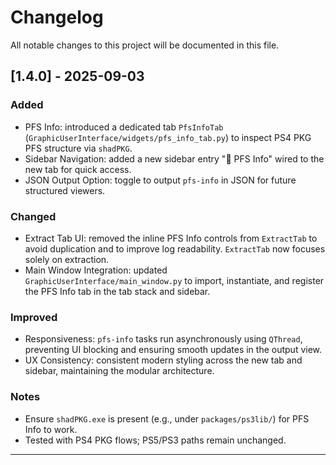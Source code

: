 # Changelog

All notable changes to this project will be documented in this file.

## [1.4.0] - 2025-09-03

### Added
- PFS Info: introduced a dedicated tab `PfsInfoTab` (`GraphicUserInterface/widgets/pfs_info_tab.py`) to inspect PS4 PKG PFS structure via `shadPKG`.
- Sidebar Navigation: added a new sidebar entry "🧩 PFS Info" wired to the new tab for quick access.
- JSON Output Option: toggle to output `pfs-info` in JSON for future structured viewers.

### Changed
- Extract Tab UI: removed the inline PFS Info controls from `ExtractTab` to avoid duplication and to improve log readability. `ExtractTab` now focuses solely on extraction.
- Main Window Integration: updated `GraphicUserInterface/main_window.py` to import, instantiate, and register the PFS Info tab in the tab stack and sidebar.

### Improved
- Responsiveness: `pfs-info` tasks run asynchronously using `QThread`, preventing UI blocking and ensuring smooth updates in the output view.
- UX Consistency: consistent modern styling across the new tab and sidebar, maintaining the modular architecture.

### Notes
- Ensure `shadPKG.exe` is present (e.g., under `packages/ps3lib/`) for PFS Info to work.
- Tested with PS4 PKG flows; PS5/PS3 paths remain unchanged.

---


